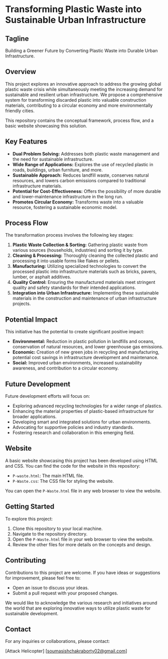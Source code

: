 # Transforming Plastic Waste into Sustainable Urban Infrastructure

## Tagline

Building a Greener Future by Converting Plastic Waste into Durable Urban Infrastructure.

## Overview

This project explores an innovative approach to address the growing global plastic waste crisis while simultaneously meeting the increasing demand for sustainable and resilient urban infrastructure. We propose a comprehensive system for transforming discarded plastic into valuable construction materials, contributing to a circular economy and more environmentally friendly cities.

This repository contains the conceptual framework, process flow, and a basic website showcasing this solution.

## Key Features

* **Dual Problem Solving:** Addresses both plastic waste management and the need for sustainable infrastructure.
* **Wide Range of Applications:** Explores the use of recycled plastic in roads, buildings, urban furniture, and more.
* **Sustainable Approach:** Reduces landfill waste, conserves natural resources, and lowers carbon emissions compared to traditional infrastructure materials.
* **Potential for Cost-Effectiveness:** Offers the possibility of more durable and lower-maintenance infrastructure in the long run.
* **Promotes Circular Economy:** Transforms waste into a valuable resource, fostering a sustainable economic model.

## Process Flow

The transformation process involves the following key stages:

1.  **Plastic Waste Collection & Sorting:** Gathering plastic waste from various sources (households, industries) and sorting it by type.
2.  **Cleaning & Processing:** Thoroughly cleaning the collected plastic and processing it into usable forms like flakes or pellets.
3.  **Manufacturing:** Utilizing specialized technologies to convert the processed plastic into infrastructure materials such as bricks, pavers, lumber, or asphalt additives.
4.  **Quality Control:** Ensuring the manufactured materials meet stringent quality and safety standards for their intended applications.
5.  **Integration into Urban Infrastructure:** Implementing these sustainable materials in the construction and maintenance of urban infrastructure projects.


## Potential Impact

This initiative has the potential to create significant positive impact:

* **Environmental:** Reduction in plastic pollution in landfills and oceans, conservation of natural resources, and lower greenhouse gas emissions.
* **Economic:** Creation of new green jobs in recycling and manufacturing, potential cost savings in infrastructure development and maintenance.
* **Social:** Improved urban environments, increased sustainability awareness, and contribution to a circular economy.

## Future Development

Future development efforts will focus on:

* Exploring advanced recycling technologies for a wider range of plastics.
* Enhancing the material properties of plastic-based infrastructure for broader applications.
* Developing smart and integrated solutions for urban environments.
* Advocating for supportive policies and industry standards.
* Fostering research and collaboration in this emerging field.

## Website

A basic website showcasing this project has been developed using HTML and CSS. You can find the code for the website in this repository:

* `P-waste.html`: The main HTML file.
* `P-Waste.css`: The CSS file for styling the website.

You can open the `P-Waste.html` file in any web browser to view the website.


## Getting Started

To explore this project:

1.  Clone this repository to your local machine.
2.  Navigate to the repository directory.
3.  Open the `P-Waste.html` file in your web browser to view the website.
4.  Review the other files for more details on the concepts and design.

## Contributing

Contributions to this project are welcome. If you have ideas or suggestions for improvement, please feel free to:

* Open an issue to discuss your ideas.
* Submit a pull request with your proposed changes.


We would like to acknowledge the various research and initiatives around the world that are exploring innovative ways to utilize plastic waste for sustainable development.

## Contact

For any inquiries or collaborations, please contact:

[Attack Helicopter]
[soumasishchakraborty02@gmail.com]
